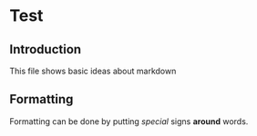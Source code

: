 # Test
## Introduction
This file shows basic ideas about markdown

## Formatting
Formatting can be done by putting *special* signs **around** words. 
